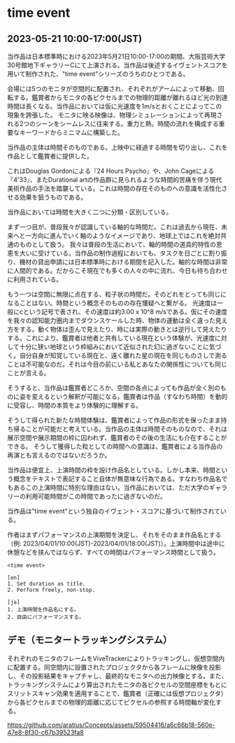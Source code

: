 # time event

## 2023-05-21 10:00-17:00(JST)

<!-- # 概要 -->

  当作品は日本標準時における2023年5月21日10:00-17:00の期間、大阪芸術大学30号館地下ギャラリーCにて上演される。当作品は後述するイヴェントスコアを用いて制作された、"time event"シリーズのうちのひとつである。

  会場には5つのモニタが空間的に配置され、それぞれがアームによって移動、回転する。鑑賞者からモニタの各ピクセルまでの物理的距離が離れるほど光の到達時間は長くなる。当作品においては仮に光速度を1m/sとおくことによってこの現象を誇張した。
  モニタに映る映像は、物理シミュレーションによって再現される2つのシーンをシームレスに往来する。重力と熱。時間の流れを構成する重要なキーワードからミニマムに構築した。

<!-- # 本題 -->

  <!-- ## 時間が作品の主体であること -->
  当作品の主体は時間そのものである。上映中に経過する時間を切り出し、これを作品として鑑賞者に提供した。

  <!-- ## 類似作品への言及 -->
  これはDouglas Gordonによる『24 Hours Psycho』や、John Cageによる『4'33』、またDurational artの作品群に見られるような時間的苦痛を伴う現代美術作品の手法を踏襲している。これは時間の存在そのものへの意識を活性化させる効果を狙うものである。

  <!-- ## 二種類の時間 -->
  当作品においては時間を大きく二つに分類・区別している。

  <!-- ## 時間の道具的特性 -->
  まず一つ目が、普段我々が認識している軸的な時間だ。これは過去から現在、未来へと一方向に進んでいく軸のようなイメージであり、地球上ではこれを絶対共通のものとして扱う。
  我々は普段の生活において、軸的時間の道具的特性の恩恵を大いに受けている。当作品の制作過程においても、タスクを日ごとに割り振り、機材の貸出申請には日本標準時における期間を記入した。軸的な時間は非常に人間的である。だからこそ現在でも多くの人々の中に流れ、今日も待ち合わせに利用されている。

  <!-- ## 一般的な時間という概念について -->
  もう一つは空間に無限に点在する、粒子状の時間だ。そのどれをとっても同じになることはない。時間という概念そのものの存在懐疑へと繋がる。
  光速度は一般にcという記号で表され、その速度は約3.00 x 10^8 m/sである。仮にその速度を我々の認知能力圏内までダウンスケールした時、物体の運動は全く違った見え方をする。動く物体は歪んで見えたり、時には実際の動きとは逆行して見えたりする。これにより、鑑賞者は他者と共有している現在という体験が、光速度に対して十分に狭い地球という枠組みにおいて近似された幻に過ぎないことに気づく。自分自身が知覚している現在と、遠く離れた星の現在を同じものさしで測ることは不可能なのだ。それは今目の前にいる私とあなたの関係性についても同じことが言える。
  <!-- TODO: 時間についてのもう少し詳しい物理学的な説明（エントロピーや重力についても言及する） -->

  <!-- ## 再構築された時間概念における当作への影響 -->
  そうすると、当作品は鑑賞者どころか、空間の各点によっても作品が全く別のものに姿を変えるという解釈が可能になる。鑑賞者は作品（すなわち時間）を動的に受容し、時間の本質をより体験的に理解する。

  <!-- ## 再構築された時間概念における当作の発展性 -->
  そうして得られた新たな時間体験は、鑑賞者によって作品の形式を保ったまま持ち帰ることが可能だと考えている。当作品の主体は時間そのものなので、それは展示空間や展示期間の枠に囚われず、鑑賞者のその後の生活にも介在することができる。
  そうして獲得した粒としての時間への意識は、鑑賞者による当作品の再演とも言えるのではないだろうか。

  <!-- ## 軸的時間との付き合い方 -->
  当作品は便宜上、上演時間の枠を設け作品名としている。しかし本来、時間という概念をテキストで表記すること自体が無意味な行為である。すなわち作品名でもあるこの上演時間に特別な理由はない。当作品においては、ただ大学のギャラリーの利用可能時間がこの時間であったに過ぎないのだ。

<!-- # スコアについて -->
当作品は"time event"という独自のイヴェント・スコアに基づいて制作されている。

作者はまずパフォーマンスの上演期間を決定し、それをそのまま作品名とする（例: 2023/04/01/10:00(JST)-2023/04/01/18:00(JST)）。上演時間中は途中に休憩などを挟んではならず、すべての時間はパフォーマンス時間として扱う。

```
<time event>

[en]
1. Set duration as title.
2. Perform freely, non-stop.

[ja]
1. 上演時間を作品名にする。
2. 自由にパフォーマンスする。
```

## デモ（モニタートラッキングシステム）
それぞれのモニタのフレームをViveTrackerによりトラッキングし、仮想空間内に配置する。同空間内に設置されたプロジェクタから各フレームに映像を投影し、その投影結果をキャプチャし、最終的なモニタへの出力映像とする。また、トラッキングシステムにより算出されたモニタの各ピクセルの空間座標をもとにスリットスキャン効果を適用することで、鑑賞者（正確には仮想プロジェクタ）から各ピクセルまでの物理的距離に応じてピクセルの参照する時間軸が変化する。

https://github.com/aratius/Concepts/assets/59504416/a6c66b18-560e-47e8-8f30-c67b39523fa8
